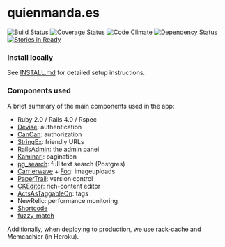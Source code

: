 quienmanda.es
=============

[![Build Status](https://travis-ci.org/civio/quienmanda.es.png)](https://travis-ci.org/civio/quienmanda.es)
[![Coverage Status](https://coveralls.io/repos/civio/quienmanda.es/badge.png?branch=master)](https://coveralls.io/r/civio/quienmanda.es?branch=master)
[![Code Climate](https://codeclimate.com/github/civio/quienmanda.es.png)](https://codeclimate.com/github/civio/quienmanda.es)
[![Dependency Status](https://gemnasium.com/civio/quienmanda.es.png)](https://gemnasium.com/civio/quienmanda.es)
[![Stories in Ready](https://badge.waffle.io/civio/quienmanda.es.svg?label=ready&title=Ready)](http://waffle.io/civio/quienmanda.es)

### Install locally

See [INSTALL.md](INSTALL.md) for detailed setup instructions.

### Components used

A brief summary of the main components used in the app:

 * Ruby 2.0 / Rails 4.0 / Rspec
 * [Devise](https://github.com/plataformatec/devise): authentication
 * [CanCan](https://github.com/ryanb/cancan): authorization
 * [StringEx](https://github.com/rsl/stringex): friendly URLs
 * [RailsAdmin](https://github.com/sferik/rails_admin): the admin panel
 * [Kaminari](https://github.com/amatsuda/kaminari): pagination
 * [pg_search](https://github.com/casecommons/pg_search): full text search (Postgres)
 * [Carrierwave](https://github.com/carrierwaveuploader/carrierwave) + [Fog](https://github.com/fog/fog): imageuploads
 * [PaperTrail](https://github.com/airblade/paper_trail): version control
 * [CKEditor](https://github.com/tsechingho/ckeditor-rails): rich-content editor
 * [ActsAsTaggableOn](https://github.com/mbleigh/acts-as-taggable-on): tags
 * NewRelic: performance monitoring
 * [Shortcode](https://github.com/carnesmedia/shortcodes)
 * [fuzzy_match](https://github.com/seamusabshere/fuzzy_match)

Additionally, when deploying to production, we use rack-cache and Memcachier (in Heroku).

